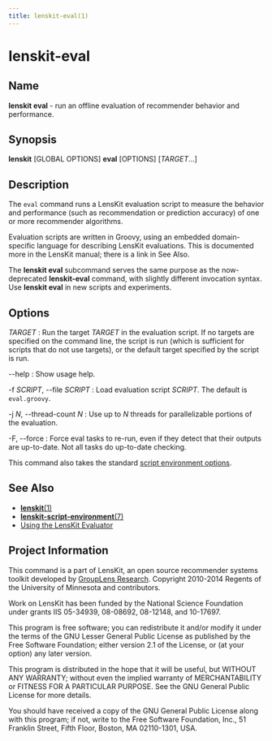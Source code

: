 ```yaml
---
title: lenskit-eval(1)
---
```


lenskit-eval
============

Name
----

**lenskit eval** - run an offline evaluation of recommender behavior and
performance.

Synopsis
--------

**lenskit** [GLOBAL OPTIONS] **eval** [OPTIONS] [*TARGET*...]

Description
-----------

The `eval` command runs a LensKit evaluation script to measure the
behavior and performance (such as recommendation or prediction accuracy)
of one or more recommender algorithms.

Evaluation scripts are written in Groovy, using an embedded
domain-specific language for describing LensKit evaluations. This is
documented more in the LensKit manual; there is a link in See Also.

The **lenskit eval** subcommand serves the same purpose as the
now-deprecated **lenskit-eval** command, with slightly different
invocation syntax. Use **lenskit eval** in new scripts and experiments.

Options
-------

*TARGET*
:   Run the target *TARGET* in the evaluation script. If no targets are
    specified on the command line, the script is run (which is
    sufficient for scripts that do not use targets), or the default
    target specified by the script is run.

--help
:   Show usage help.

-f *SCRIPT*, --file *SCRIPT*
:   Load evaluation script *SCRIPT*. The default is `eval.groovy`.

-j *N*, --thread-count *N*
:   Use up to *N* threads for parallelizable portions of the evaluation.

-F, --force
:   Force eval tasks to re-run, even if they detect that their outputs
    are up-to-date. Not all tasks do up-to-date checking.

This command also takes the standard [script environment
options](lenskit-script-environment.7.html).

See Also
--------

-   [**lenskit**(1)](lenskit.1.html)
-   [**lenskit-script-environment**(7)](lenskit-script-environment.7.html)
-   [Using the LensKit
    Evaluator](http://github.com/grouplens/lenskit/wiki/Evaluator)

Project Information
-------------------

This command is a part of LensKit, an open source recommender systems
toolkit developed by [GroupLens Research](http://grouplens.org).
Copyright 2010-2014 Regents of the University of Minnesota and
contributors.

Work on LensKit has been funded by the National Science Foundation under
grants IIS 05-34939, 08-08692, 08-12148, and 10-17697.

This program is free software; you can redistribute it and/or modify it
under the terms of the GNU Lesser General Public License as published by
the Free Software Foundation; either version 2.1 of the License, or (at
your option) any later version.

This program is distributed in the hope that it will be useful, but
WITHOUT ANY WARRANTY; without even the implied warranty of
MERCHANTABILITY or FITNESS FOR A PARTICULAR PURPOSE. See the GNU General
Public License for more details.

You should have received a copy of the GNU General Public License along
with this program; if not, write to the Free Software Foundation, Inc.,
51 Franklin Street, Fifth Floor, Boston, MA 02110-1301, USA.

